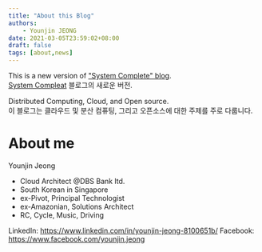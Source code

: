 ```yaml
---
title: "About this Blog"
authors:
    - Younjin JEONG
date: 2021-03-05T23:59:02+08:00
draft: false
tags: [about,news]
---
```



This is a new version of ["System Complete" blog](https://kerberosj.tistory.com/).  
[System Compleat](https://kerberosj.tistory.com/) 블로그의 새로운 버전. 


Distributed Computing, Cloud, and Open source.   
이 블로그는 클라우드 및 분산 컴퓨팅, 그리고 오픈소스에 대한 주제를 주로 다룹니다.  



# About me

Younjin Jeong  

- Cloud Architect @DBS Bank ltd. 
- South Korean in Singapore 
- ex-Pivot, Principal Technologist 
- ex-Amazonian, Solutions Architect 
- RC, Cycle, Music, Driving 


LinkedIn: https://www.linkedin.com/in/younjin-jeong-8100651b/ 
Facebook: https://www.facebook.com/younjin.jeong 
